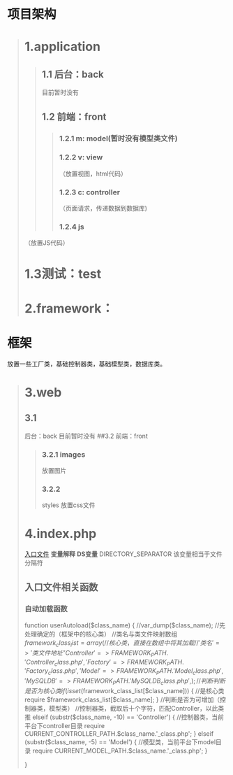# 项目架构
> # 1.application
>
>> ## 1.1 后台：back  
>>  目前暂时没有
>> ## 1.2 前端：front
>>
>>> ### 1.2.1 m: model(暂时没有模型类文件)
>>> ### 1.2.2 v: view   
>>>（放置视图，html代码）
>>> ### 1.2.3 c: controller
>>>（页面请求，传递数据到数据库)
>>> ### 1.2.4 js 
>（放置JS代码）
> # 1.3测试：test
> # 2.framework：
>
# 框架
放置一些工厂类，基础控制器类，基础模型类，数据库类。<br>
> # 3.web
>  
> ## 3.1 
>   后台：back 目前暂时没有
> ##3.2 
>前端：front
>> ### 3.2.1 images  
>>放置图片
>> ### 3.2.2 
>>styles 放置css文件
> # 4.index.php 
> [入口文件](./index.php)
> **变量解释**
> **DS变量**
> DIRECTORY_SEPARATOR 该变量相当于文件分隔符
> ## **入口文件相关函数**
>  ### 自动加载函数
> function userAutoload($class_name)
>{
>	//var_dump($class_name);
>    //先处理确定的（框架中的核心类）
>    //类名与类文件映射数组
>    $framework_class_list = array
>    (
>    	//核心类，直接在数组中将其加载 
>       //'类名' =>'类文件地址'
>       'Controller' =>FRAMEWORK_PATH.'Controller_class.php',
>       'Factory'    =>FRAMEWORK_PATH.'Factory_class.php',
>       'Model'      =>FRAMEWORK_PATH.'Model_class.php',
>       'MySQLDB'    =>FRAMEWORK_PATH.'MySQLDB_class.php',                   
>    );
>    //判断判断是否为核心类
>    if (isset($framework_class_list[$class_name]))
>    {
>    	//是核心类
>    	require $framework_class_list[$class_name];
>    }
>    //判断是否为可增加（控制器类，模型类）
>    //控制器类，截取后十个字符，匹配Controller，以此类推
>    elseif (substr($class_name, -10) == 'Controller') 
>    {
>    	//控制器类，当前平台下controller目录
>    	require CURRENT_CONTROLLER_PATH.$class_name.'_class.php';
>    }
>    elseif (substr($class_name, -5) == 'Model') 
>    {
>    	//模型类，当前平台下model目录
>    	require CURRENT_MODEL_PATH.$class_name.'_class.php';
>    }
>
>}






